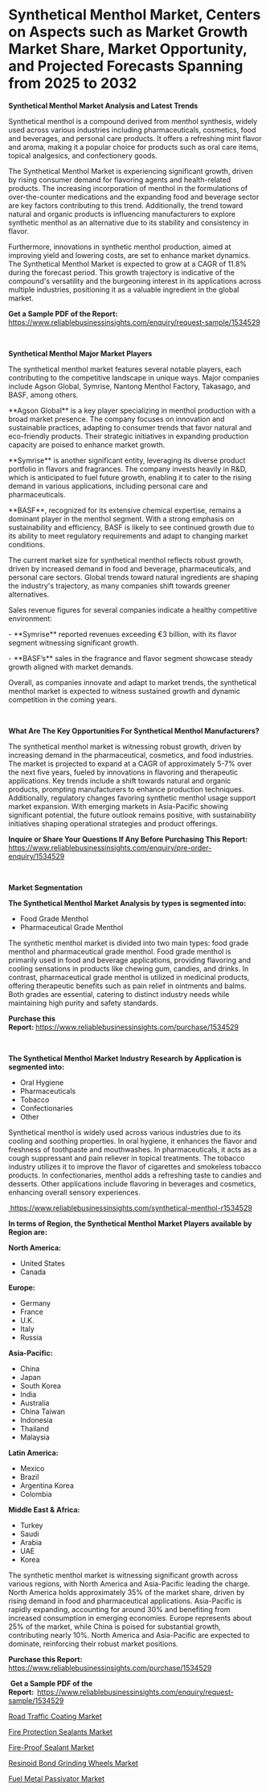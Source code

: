 <p><h1>Synthetical Menthol Market, Centers on Aspects such as Market Growth Market Share, Market Opportunity, and Projected Forecasts Spanning from 2025 to 2032</h1></p><p><strong>Synthetical Menthol Market Analysis and Latest Trends</strong></p>
<p><p>Synthetical menthol is a compound derived from menthol synthesis, widely used across various industries including pharmaceuticals, cosmetics, food and beverages, and personal care products. It offers a refreshing mint flavor and aroma, making it a popular choice for products such as oral care items, topical analgesics, and confectionery goods. </p><p>The Synthetical Menthol Market is experiencing significant growth, driven by rising consumer demand for flavoring agents and health-related products. The increasing incorporation of menthol in the formulations of over-the-counter medications and the expanding food and beverage sector are key factors contributing to this trend. Additionally, the trend toward natural and organic products is influencing manufacturers to explore synthetic menthol as an alternative due to its stability and consistency in flavor.</p><p>Furthermore, innovations in synthetic menthol production, aimed at improving yield and lowering costs, are set to enhance market dynamics. The Synthetical Menthol Market is expected to grow at a CAGR of 11.8% during the forecast period. This growth trajectory is indicative of the compound's versatility and the burgeoning interest in its applications across multiple industries, positioning it as a valuable ingredient in the global market.</p></p>
<p><strong>Get a Sample PDF of the Report:&nbsp;</strong> <a href="https://www.reliablebusinessinsights.com/enquiry/request-sample/1534529?utm_campaign=57&utm_medium=2&utm_source=Github&utm_content=ia&utm_term=02022025&utm_id=synthetical-menthol">https://www.reliablebusinessinsights.com/enquiry/request-sample/1534529</a></p>
<p>&nbsp;</p>
<p><strong>Synthetical Menthol Major Market Players</strong></p>
<p><p>The synthetical menthol market features several notable players, each contributing to the competitive landscape in unique ways. Major companies include Agson Global, Symrise, Nantong Menthol Factory, Takasago, and BASF, among others. </p><p>**Agson Global** is a key player specializing in menthol production with a broad market presence. The company focuses on innovation and sustainable practices, adapting to consumer trends that favor natural and eco-friendly products. Their strategic initiatives in expanding production capacity are poised to enhance market growth.</p><p>**Symrise** is another significant entity, leveraging its diverse product portfolio in flavors and fragrances. The company invests heavily in R&D, which is anticipated to fuel future growth, enabling it to cater to the rising demand in various applications, including personal care and pharmaceuticals.</p><p>**BASF**, recognized for its extensive chemical expertise, remains a dominant player in the menthol segment. With a strong emphasis on sustainability and efficiency, BASF is likely to see continued growth due to its ability to meet regulatory requirements and adapt to changing market conditions.</p><p>The current market size for synthetical menthol reflects robust growth, driven by increased demand in food and beverage, pharmaceuticals, and personal care sectors. Global trends toward natural ingredients are shaping the industry's trajectory, as many companies shift towards greener alternatives.</p><p>Sales revenue figures for several companies indicate a healthy competitive environment:</p><p>- **Symrise** reported revenues exceeding €3 billion, with its flavor segment witnessing significant growth.</p><p>- **BASF’s** sales in the fragrance and flavor segment showcase steady growth aligned with market demands.</p><p>Overall, as companies innovate and adapt to market trends, the synthetical menthol market is expected to witness sustained growth and dynamic competition in the coming years.</p></p>
<p>&nbsp;</p>
<p><strong>What Are The Key Opportunities For Synthetical Menthol Manufacturers?</strong></p>
<p><p>The synthetical menthol market is witnessing robust growth, driven by increasing demand in the pharmaceutical, cosmetics, and food industries. The market is projected to expand at a CAGR of approximately 5-7% over the next five years, fueled by innovations in flavoring and therapeutic applications. Key trends include a shift towards natural and organic products, prompting manufacturers to enhance production techniques. Additionally, regulatory changes favoring synthetic menthol usage support market expansion. With emerging markets in Asia-Pacific showing significant potential, the future outlook remains positive, with sustainability initiatives shaping operational strategies and product offerings.</p></p>
<p><strong>Inquire or Share Your Questions If Any Before Purchasing This Report:</strong> <a href="https://www.reliablebusinessinsights.com/enquiry/pre-order-enquiry/1534529?utm_campaign=57&utm_medium=2&utm_source=Github&utm_content=ia&utm_term=02022025&utm_id=synthetical-menthol">https://www.reliablebusinessinsights.com/enquiry/pre-order-enquiry/1534529</a></p>
<p>&nbsp;</p>
<p><strong>Market Segmentation</strong></p>
<p><strong>The Synthetical Menthol Market Analysis by types is segmented into:</strong></p>
<p><ul><li>Food Grade Menthol</li><li>Pharmaceutical Grade Menthol</li></ul></p>
<p><p>The synthetic menthol market is divided into two main types: food grade menthol and pharmaceutical grade menthol. Food grade menthol is primarily used in food and beverage applications, providing flavoring and cooling sensations in products like chewing gum, candies, and drinks. In contrast, pharmaceutical grade menthol is utilized in medicinal products, offering therapeutic benefits such as pain relief in ointments and balms. Both grades are essential, catering to distinct industry needs while maintaining high purity and safety standards.</p></p>
<p><strong>Purchase this Report:&nbsp;</strong><a href="https://www.reliablebusinessinsights.com/purchase/1534529?utm_campaign=57&utm_medium=2&utm_source=Github&utm_content=ia&utm_term=02022025&utm_id=synthetical-menthol">https://www.reliablebusinessinsights.com/purchase/1534529</a></p>
<p>&nbsp;</p>
<p><strong>The Synthetical Menthol Market Industry Research by Application is segmented into:</strong></p>
<p><ul><li>Oral Hygiene</li><li>Pharmaceuticals</li><li>Tobacco</li><li>Confectionaries</li><li>Other</li></ul></p>
<p><p>Synthetical menthol is widely used across various industries due to its cooling and soothing properties. In oral hygiene, it enhances the flavor and freshness of toothpaste and mouthwashes. In pharmaceuticals, it acts as a cough suppressant and pain reliever in topical treatments. The tobacco industry utilizes it to improve the flavor of cigarettes and smokeless tobacco products. In confectionaries, menthol adds a refreshing taste to candies and desserts. Other applications include flavoring in beverages and cosmetics, enhancing overall sensory experiences.</p></p>
<p><a href="https://www.reliablebusinessinsights.com/synthetical-menthol-r1534529?utm_campaign=57&utm_medium=2&utm_source=Github&utm_content=ia&utm_term=02022025&utm_id=synthetical-menthol">&nbsp;https://www.reliablebusinessinsights.com/synthetical-menthol-r1534529</a></p>
<p><strong>In terms of Region, the Synthetical Menthol Market Players available by Region are:</strong></p>
<p>
    <p> <strong> North America: </strong>
        <ul>
            <li>United States</li>
            <li>Canada</li>
        </ul>
        </p> 
    <p> <strong> Europe: </strong>
        <ul>
            <li>Germany</li>
            <li>France</li>
            <li>U.K.</li>
            <li>Italy</li>
            <li>Russia</li>
        </ul>
        </p> 
    <p> <strong> Asia-Pacific: </strong>
        <ul>
            <li>China</li>
            <li>Japan</li>
            <li>South Korea</li>
            <li>India</li>
            <li>Australia</li>
            <li>China Taiwan</li>
            <li>Indonesia</li>
            <li>Thailand</li>
            <li>Malaysia</li>
        </ul>
        </p> 
    <p> <strong> Latin America: </strong>
        <ul>
            <li>Mexico</li>
            <li>Brazil</li>
            <li>Argentina Korea</li>
            <li>Colombia</li>
        </ul>
        </p> 
    <p> <strong> Middle East & Africa: </strong>
        <ul>
            <li>Turkey</li>
            <li>Saudi</li>
            <li>Arabia</li>
            <li>UAE</li>
            <li>Korea</li>
        </ul>
    </p>
    </p>
<p><p>The synthetic menthol market is witnessing significant growth across various regions, with North America and Asia-Pacific leading the charge. North America holds approximately 35% of the market share, driven by rising demand in food and pharmaceutical applications. Asia-Pacific is rapidly expanding, accounting for around 30% and benefiting from increased consumption in emerging economies. Europe represents about 25% of the market, while China is poised for substantial growth, contributing nearly 10%. North America and Asia-Pacific are expected to dominate, reinforcing their robust market positions.</p></p>
<p><strong>Purchase this Report: </strong><a href="https://www.reliablebusinessinsights.com/purchase/1534529?utm_campaign=57&utm_medium=2&utm_source=Github&utm_content=ia&utm_term=02022025&utm_id=synthetical-menthol">https://www.reliablebusinessinsights.com/purchase/1534529</a></p>
<p>&nbsp;<strong>Get a Sample PDF of the Report:&nbsp;&nbsp;</strong><a href="https://www.reliablebusinessinsights.com/enquiry/request-sample/1534529?utm_campaign=57&utm_medium=2&utm_source=Github&utm_content=ia&utm_term=02022025&utm_id=synthetical-menthol">https://www.reliablebusinessinsights.com/enquiry/request-sample/1534529</a></p>
<p><strong></strong></p>
<p><p><a href="https://github.com/vilehoaguy/Market-Research-Report-List-1/blob/main/road-traffic-coating-market.md?utm_campaign=57&utm_medium=2&utm_source=Github&utm_content=ia&utm_term=02022025&utm_id=synthetical-menthol">Road Traffic Coating Market</a></p><p><a href="https://github.com/djarixneoza/Market-Research-Report-List-1/blob/main/fire-protection-sealants-market.md?utm_campaign=57&utm_medium=2&utm_source=Github&utm_content=ia&utm_term=02022025&utm_id=synthetical-menthol">Fire Protection Sealants Market</a></p><p><a href="https://github.com/jandedaboy1/Market-Research-Report-List-1/blob/main/fire-proof-sealant-market.md?utm_campaign=57&utm_medium=2&utm_source=Github&utm_content=ia&utm_term=02022025&utm_id=synthetical-menthol">Fire-Proof Sealant Market</a></p><p><a href="https://github.com/sapsaidamary/Market-Research-Report-List-1/blob/main/resinoid-bond-grinding-wheels-market.md?utm_campaign=57&utm_medium=2&utm_source=Github&utm_content=ia&utm_term=02022025&utm_id=synthetical-menthol">Resinoid Bond Grinding Wheels Market</a></p><p><a href="https://github.com/rahebeinum/Market-Research-Report-List-1/blob/main/fuel-metal-passivator-market.md?utm_campaign=57&utm_medium=2&utm_source=Github&utm_content=ia&utm_term=02022025&utm_id=synthetical-menthol">Fuel Metal Passivator Market</a></p></p>